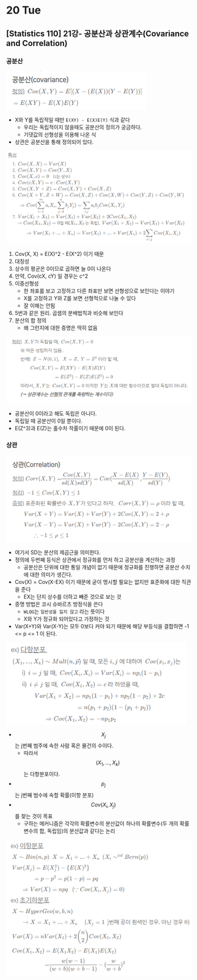 # 20 Tue

## \[Statistics 110\] 21강- 공분산과 상관계수\(Covariance and Correlation\)

### 공분산

![](../../.gitbook/assets/image%20%28515%29.png)

* X와 Y를 독립적일 때만 `E(XY) - E(X)E(Y)` 식과 같다
  * 우리는 독립적이지 않을때도 공분산의 정의가 궁금하다.
  * 기댓값의 선형성을 이용해 나온 식
* 상관은 공분산을 통해 정의되어 있다.

![](../../.gitbook/assets/image%20%28513%29.png)

1. Cov\(X, X\) = E\(X\)^2 - E\(X^2\) 이기 때문
2. 대칭성
3. 상수의 평균은 0이므로 곱하면 늘 0이 나온다
4. 만약, Cov\(cX, cY\) 일 경우는 c^2
5. 이중선형성
   * 한 좌표를 보고 고정하고 다른 좌표만 보면 선형성으로 보인다는 이야기
   * X를 고정하고 Y와 Z를 보면 선형적으로 나눌 수 있다
   * 잘 이해는 안됨
6. 5번과 같은 원리. 곱셈의 분배법칙과 비슷해 보인다
7. 분산의 합 정의
   * 왜 그런지에 대한 증명은 딱히 없음

![](../../.gitbook/assets/image%20%28512%29.png)

* 공분산이 0이라고 해도 독립은 아니다.
* 독립일 때 공분산이 0일 뿐이다.
* E\(Z^3\)과 E\(Z\)는 홀수차 적률이기 때문에 0이 된다.

### 상관

![](../../.gitbook/assets/image%20%28514%29.png)

* 여기서 SD는 분산의 제곱근을 의미한다.
* 정의에 두번째 등식은 상관에서 정규화를 먼저 하고 공분산을 계산하는 과정
  * 공분산은 단위에 대한 통일 개념이 없기 때문에 정규화를 진행하면 공분산 수치에 대한 의미가 생긴다.
* Cov\(X\) = Cov\(X-EX\) 이기 때문에 굳이 명시할 필요는 없지만 표준화에 대한 직관을 준다
  * EX는 단지 상수를 더하고 빼준 것으로 보는 것
* 증명 방법은 코시 슈바르츠 방정식을 쓴다
  * `WLOG`는 `일반성을 잃지 않고` 라는 뜻이다
  * X와 Y가 정규화 되어있다고 가정하는 것
* Var\(X+Y\)와 Var\(X-Y\)는 모두 0보다 커야 되기 때문에 해당 부등식을 결합하면 -1 &lt;= p &lt;= 1 이 된다.

![](../../.gitbook/assets/image%20%28516%29.png)

* $$ X_j $$는 j번째 범주에 속한 사람 혹은 물건의 수이다.
  * 따라서 $$ (X_1 , ... , X_k) $$는 다항분포이다.
* $$ p_j $$는 j번째 범수에 속할 확률\(이항 분포\)
* $$ Cov(X_i, X_j) $$를 찾는 것이 목표
  * 구하는 메커니즘은 각각의 확률변수의 분산값이 하나의 확률변수\(두 개의 확률변수의 합, 독립임\)의 분산값과 같다는 논리

![](../../.gitbook/assets/image%20%28511%29.png)

